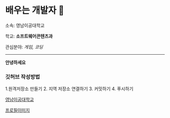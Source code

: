 # 배우는 개발자 👋

소속: 영남이공대학교

학교: **소프트웨어콘텐츠과**

관심분야: *게임, 코딩*

---
**안녕하세요**

### 깃허브 작성방법
1.원격저장소 만들기
2. 지역 저장소 연결하기
3. 커밋하기
4. 푸시하기

[영남이공대학교](http://www.ync.ac.kr)

[프로필이미지](./snowflake.png)

<!--
**Gimban/Gimban** is a ✨ _special_ ✨ repository because its `README.md` (this file) appears on your GitHub profile.

Here are some ideas to get you started:

- 🔭 I’m currently working on ...
- 🌱 I’m currently learning ...
- 👯 I’m looking to collaborate on ...
- 🤔 I’m looking for help with ...
- 💬 Ask me about ...
- 📫 How to reach me: ...
- 😄 Pronouns: ...
- ⚡ Fun fact: ...
-->
